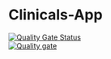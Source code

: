 # Clinicals-App
[![Quality Gate Status](https://sonarcloud.io/api/project_badges/measure?project=bhargav2550_Clinicals-App&metric=alert_status)](https://sonarcloud.io/summary/new_code?id=bhargav2550_Clinicals-App) <br>
[![Quality gate](https://sonarcloud.io/api/project_badges/quality_gate?project=bhargav2550_Clinicals-App)](https://sonarcloud.io/summary/new_code?id=bhargav2550_Clinicals-App)
